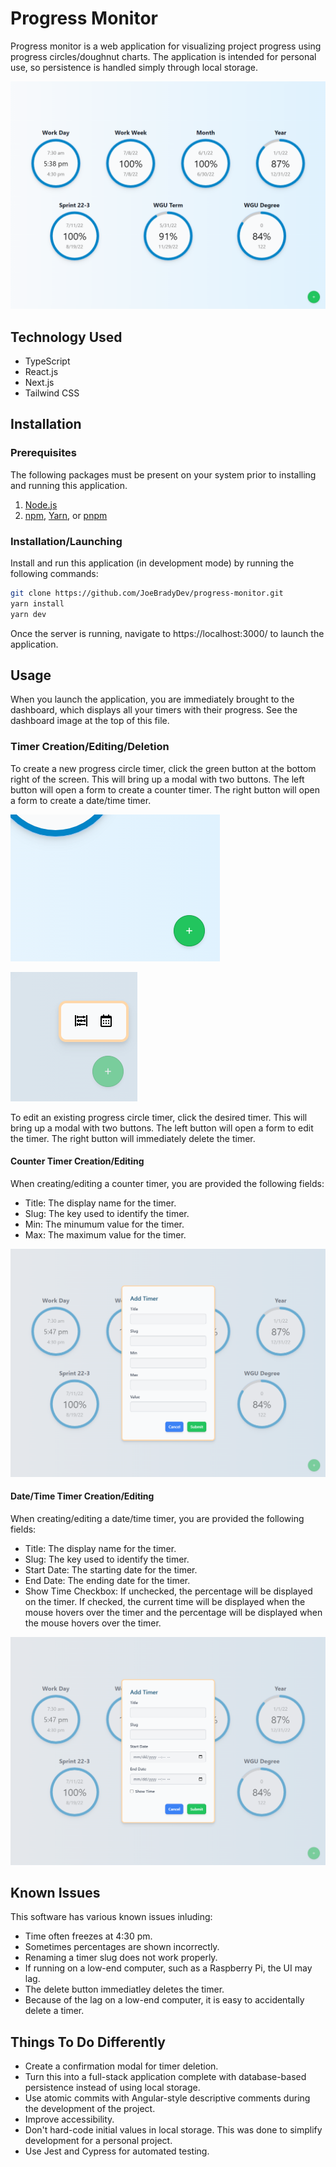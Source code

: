 # Progress Monitor

Progress monitor is a web application for visualizing project progress using progress circles/doughnut charts. The application is intended for personal use, so persistence is handled simply through local storage.

![Dashboard screen](./docs/dashboard.png)

## Technology Used
* TypeScript
* React.js
* Next.js
* Tailwind CSS

## Installation

### Prerequisites

The following packages must be present on your system prior to installing and running this application.

1. [Node.js](https://nodejs.org/en/)
2. [npm](https://docs.npmjs.com/cli/init), [Yarn](https://yarnpkg.com/lang/en/docs/cli/create/), or [pnpm](https://pnpm.io)

### Installation/Launching
Install and run this application (in development mode) by running the following commands:

```bash
git clone https://github.com/JoeBradyDev/progress-monitor.git
yarn install
yarn dev
```

Once the server is running, navigate to https://localhost:3000/ to launch the application.

## Usage
When you launch the application, you are immediately brought to the dashboard, which displays all your timers with their progress. See the dashboard image at the top of this file.

### Timer Creation/Editing/Deletion
To create a new progress circle timer, click the green button at the bottom right of the screen. This will bring up a modal with two buttons. The left button will open a form to create a counter timer. The right button will open a form to create a date/time timer.

![Add button](./docs/add-button.png)

![Add type modal](./docs/add-type-modal.png)

To edit an existing progress circle timer, click the desired timer. This will bring up a modal with two buttons. The left button will open a form to edit the timer. The right button will immediately delete the timer.

#### Counter Timer Creation/Editing
When creating/editing a counter timer, you are provided the following fields:
* Title: The display name for the timer.
* Slug: The key used to identify the timer.
* Min: The minumum value for the timer.
* Max: The maximum value for the timer.

![Counter timer form](./docs/counter-form.png)

#### Date/Time Timer Creation/Editing
When creating/editing a date/time timer, you are provided the following fields:
* Title: The display name for the timer.
* Slug: The key used to identify the timer.
* Start Date: The starting date for the timer.
* End Date: The ending date for the timer.
* Show Time Checkbox: If unchecked, the percentage will be displayed on the timer. If checked, the current time will be displayed when the mouse hovers over the timer and the percentage will be displayed when the mouse hovers over the timer.

![Date/time timer form](./docs/date-form.png)

## Known Issues
This software has various known issues inluding:
* Time often freezes at 4:30 pm.
* Sometimes percentages are shown incorrectly.
* Renaming a timer slug does not work properly.
* If running on a low-end computer, such as a Raspberry Pi, the UI may lag.
* The delete button immediatley deletes the timer.
* Because of the lag on a low-end computer, it is easy to accidentally delete a timer.

## Things To Do Differently
* Create a confirmation modal for timer deletion.
* Turn this into a full-stack application complete with database-based persistence instead of using local storage.
* Use atomic commits with Angular-style descriptive comments during the development of the project.
* Improve accessibility.
* Don't hard-code initial values in local storage. This was done to simplify development for a personal project.
* Use Jest and Cypress for automated testing.

